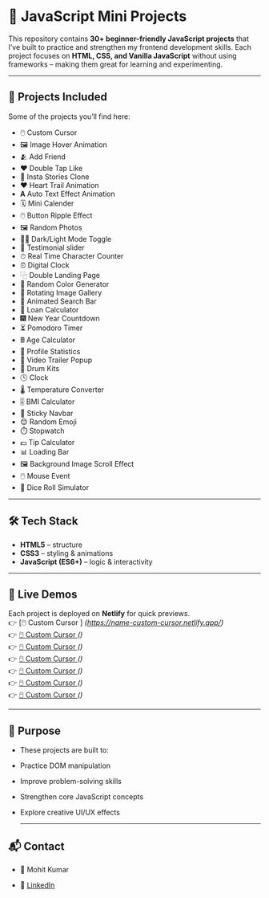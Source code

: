 # 🚀 JavaScript Mini Projects  

This repository contains **30+ beginner-friendly JavaScript projects** that I’ve built to practice and strengthen my frontend development skills. Each project focuses on **HTML, CSS, and Vanilla JavaScript** without using frameworks – making them great for learning and experimenting.  

---

## 📂 Projects Included  
Some of the projects you’ll find here:  

- 🖱️ Custom Cursor  
- 🖼️ Image Hover Animation
- 🫂 Add Friend
- ❤️ Double Tap Like  
- 📸 Insta Stories Clone  
- ❤︎ Heart Trail Animation
- 𝐀 Auto Text Effect Animation
- 🗓️ Mini Calender
- 🖱️ Button Ripple Effect
- 🖼️ Random Photos
- 🌙🌞 Dark/Light Mode Toggle
-  👤 Testimonial slider
-  ⏱ Real Time Character Counter
- ⏰ Digital Clock
- ⿻ Double Landing Page
- 🎨 Random Color Generator
- 🔄 Rotating Image Gallery
- 🔎 Animated Search Bar
- 📱 Loan Calculator
- 🎆 New Year Countdown
- ⏳ Pomodoro Timer
- 🖩 Age Calculator
- 🪪 Profile Statistics
- 🎥 Video Trailer Popup
- 🥁 Drum Kits
- 🕓 Clock
- 🌡 Temperature Converter
- 🎚️ BMI Calculator
- 📌 Sticky Navbar
- 😊 Random Emoji
- ⏱️ Stopwatch
- 💵 Tip Calculator
- 📊 Loading Bar
- 🖼️ Background Image Scroll Effect
- 🖱️ Mouse Event
- 🎲 Dice Roll Simulator 
---

## 🛠️ Tech Stack  
- **HTML5** – structure  
- **CSS3** – styling & animations  
- **JavaScript (ES6+)** – logic & interactivity  

---

## 📸 Live Demos  
Each project is deployed on **Netlify** for quick previews.  
👉 [🖱️ Custom Cursor  ] *(https://name-custom-cursor.netlify.app/)*  
👉 [🖱️ Custom Cursor  ](#) *()*  
👉 [🖱️ Custom Cursor  ](#) *()*  
👉 [🖱️ Custom Cursor  ](#) *()*  
👉 [🖱️ Custom Cursor  ](#) *()*  
👉 [🖱️ Custom Cursor  ](#) *()*  
👉 [🖱️ Custom Cursor  ](#) *()*  

---

## 🎯 Purpose

- These projects are built to:

- Practice DOM manipulation

- Improve problem-solving skills

- Strengthen core JavaScript concepts

- Explore creative UI/UX effects

  ---

 ## 📬 Contact

- 👤 Mohit Kumar

- 💼 [LinkedIn](https://www.linkedin.com/in/mohit-kumar16)
